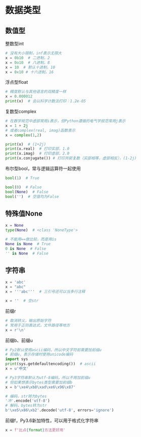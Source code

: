# 数据类型

## 数值型

整数型int

```python
# 没有大小限制，inf表示无限大
x = 0b10  # 二进制，2
x = 0o10  # 八进制，8
x = 10  # 默认十进制，10
x = 0x10 # 十六进制，16
```

浮点型float

```python
# 精度默认与其他语言的双精度一样
x = 0.000012
print(x)  # 会以科学计数法打印：1.2e-05
```

复数型complex

```python
# 在数学规范中虚部常用i表示，但Python遵循的电气学规范常用j表示
x = 1 + 2j
# 或者complex(real, imag)函数表示
x = complex(1,2)

print(x)  # (1+2j)
print(x.real)  # 打印实部，1.0
print(x.imag)  # 打印虚部，2.0
print(x.conjugate()) # 打印共轭复数（实部相等，虚部相反），(1-2j)
```

布尔型bool，常与逻辑运算符一起使用

```python
bool(1)  # True

bool(0)  # False
bool(None)  # False
bool('')  # 空值均为False
```

## 特殊值None

```python
x = None
type(None)  # <class 'NoneType'>

# 不能用==做比较，而是用is
None is None  # True
0 is None  # False
'' is None  # False
```

## 字符串

```python
x = 'abc'
x = "abc"
x = '''abc'''  # 三引号还可以当多行注释

x = ''  # 空str
```

前缀r

```python
# 取消转义，输出原始字符
# 常用于正则表达式，文件路径等地方
x = r'\n'
```

前缀b、前缀u
```python
# Py2默认使用ascii编码，所以中文字符前需要加前缀u
# 前缀u，表示存储时使用unicode编码
import sys
print(sys.getdefaultencoding())  # ascii
x = u'中文'

# Py3字符串默认为utf-8编码，所以不用加前缀u
# 但如果想表示bytes类型需要加前缀b
x = b'\xe4\xb8\xad\xe6\x96\x87'

# 编码，str转为bytes
'冲'.encode('utf-8')
# 解码，bytes转为str
b'\xe5\x86\xb2'.decode('utf-8', errors='ignore')
```

前缀f，Py3.6新加特性，可以用于格式化字符串

```python
x = f'比点{format}方法更好用'
```
